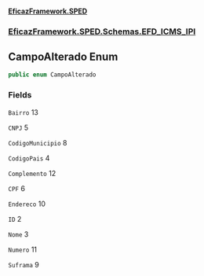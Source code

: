 #### [EficazFramework.SPED](EficazFrameworkSPED.md 'EficazFramework SPED')
### [EficazFramework.SPED.Schemas.EFD_ICMS_IPI](EficazFramework.SPED.Schemas.EFD_ICMS_IPI.md 'EficazFramework.SPED.Schemas.EFD_ICMS_IPI')

## CampoAlterado Enum

```csharp
public enum CampoAlterado
```
### Fields

<a name='EficazFramework.SPED.Schemas.EFD_ICMS_IPI.CampoAlterado.Bairro'></a>

`Bairro` 13

<a name='EficazFramework.SPED.Schemas.EFD_ICMS_IPI.CampoAlterado.CNPJ'></a>

`CNPJ` 5

<a name='EficazFramework.SPED.Schemas.EFD_ICMS_IPI.CampoAlterado.CodigoMunicipio'></a>

`CodigoMunicipio` 8

<a name='EficazFramework.SPED.Schemas.EFD_ICMS_IPI.CampoAlterado.CodigoPais'></a>

`CodigoPais` 4

<a name='EficazFramework.SPED.Schemas.EFD_ICMS_IPI.CampoAlterado.Complemento'></a>

`Complemento` 12

<a name='EficazFramework.SPED.Schemas.EFD_ICMS_IPI.CampoAlterado.CPF'></a>

`CPF` 6

<a name='EficazFramework.SPED.Schemas.EFD_ICMS_IPI.CampoAlterado.Endereco'></a>

`Endereco` 10

<a name='EficazFramework.SPED.Schemas.EFD_ICMS_IPI.CampoAlterado.ID'></a>

`ID` 2

<a name='EficazFramework.SPED.Schemas.EFD_ICMS_IPI.CampoAlterado.Nome'></a>

`Nome` 3

<a name='EficazFramework.SPED.Schemas.EFD_ICMS_IPI.CampoAlterado.Numero'></a>

`Numero` 11

<a name='EficazFramework.SPED.Schemas.EFD_ICMS_IPI.CampoAlterado.Suframa'></a>

`Suframa` 9